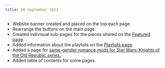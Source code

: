 ```yaml
---
title: 20 September 2022
---
```


* Website banner created and placed on the top each page.
* Rearrange the buttons on the main page.
* Created indivisual sub-pages for the pieces shared on the [Featured page](/featured).
* Added information about the playlists on the [Playlists page](/playlists).
* Added a page for [same-gender romance mods for Star Wars: Knights of the Old Republic series.](/shrines/starwarskotor/resources/kotor-same-gender-romance-mods)
* Added table of contents for some pages.